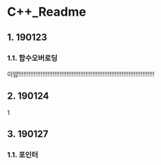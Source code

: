 # C++_Readme

## 1. 190123

### 1.1. 함수오버로딩

이얍!!!!!!!!!!!!!!!!!!!!!!!!!!!!!!!!!!!!!!!!!!!!!!!!!!!!!!!!!!!!!!!!!!!!!!!!!!!!!!!

## 2. 190124

1

## 3. 190127

### 1.1. 포인터


